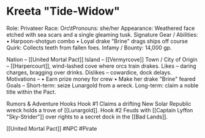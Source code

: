 # Kreeta "Tide-Widow"

Role: Privateer
Race: Orc\tPronouns: she/her
Appearance: Weathered face etched with sea scars and a single gleaming tusk.
Signature Gear / Abilities:
• Harpoon-shotgun combo
• Loyal drake "Brine" drags ships off course
Quirk: Collects teeth from fallen foes.
Infamy / Bounty: 14,000 gp.

Nation – [[United Mortal Pact]]
Island – [[Vermyrcove]]
Town / City of Origin – [[Harpercourt]], wind-lashed cove where orcs train drakes.
Likes – daring charges, bragging over drinks.
Dislikes – cowardice, dock delays.
Motivations –
• Earn prize money for crew
• Make her drake "Brine" feared
Goals –
Short-term: seize Lunargold from a wreck.
Long-term: claim a noble title within the Pact.

Rumors & Adventure Hooks
Hook #1 Claims a drifting New Solar Republic wreck holds a trove of [[Lunargold]].
Hook #2 Feuds with [[Captain Lyffon "Sky-Strider"]] over rights to a secret dock in the [[Bad Lands]].

[[United Mortal Pact]] #NPC #Pirate
